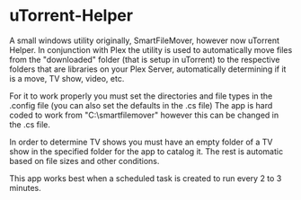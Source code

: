 # uTorrent-Helper
A small windows utility originally, SmartFileMover, however now uTorrent Helper. In conjunction with Plex the utility is used to automatically move files from the "downloaded" folder (that is setup in uTorrent) to the respective folders that are libraries on your Plex Server, automatically determining if it is a move, TV show, video, etc.  

For it to work properly you must set the directories and file types in the .config file (you can also set the defaults in the .cs file) 
The app is hard coded to work from "C:\smartfilemover\" however this can be changed in the .cs file.

In order to determine TV shows you must have an empty folder of a TV show in the specified folder for the app to catalog it. The rest is automatic based on file sizes and other conditions.

This app works best when a scheduled task is created to run every 2 to 3 minutes.
